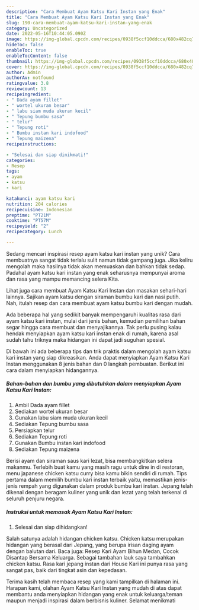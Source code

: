 ```yaml
---
description: "Cara Membuat Ayam Katsu Kari Instan yang Enak"
title: "Cara Membuat Ayam Katsu Kari Instan yang Enak"
slug: 190-cara-membuat-ayam-katsu-kari-instan-yang-enak
category: Uncategorized
date: 2022-05-16T10:44:05.090Z
image: https://img-global.cpcdn.com/recipes/0938f5ccf10ddcca/680x482cq70/ayam-katsu-kari-instan-foto-resep-utama.jpg
hideToc: false
enableToc: true
enableTocContent: false
thumbnail: https://img-global.cpcdn.com/recipes/0938f5ccf10ddcca/680x482cq70/ayam-katsu-kari-instan-foto-resep-utama.jpg
cover: https://img-global.cpcdn.com/recipes/0938f5ccf10ddcca/680x482cq70/ayam-katsu-kari-instan-foto-resep-utama.jpg
author: Admin
authorAv: notfound
ratingvalue: 3.8
reviewcount: 13
recipeingredient:
- " Dada ayam fillet"
- " wortel ukuran besar"
- " labu siam muda ukuran kecil"
- " Tepung bumbu sasa"
- " telur"
- " Tepung roti"
- " Bumbu instan kari indofood"
- " Tepung maizena"
recipeinstructions:

- "Selesai dan siap dinikmati!"
categories:
- Resep
tags:
- ayam
- katsu
- kari

katakunci: ayam katsu kari 
nutrition: 204 calories
recipecuisine: Indonesian
preptime: "PT21M"
cooktime: "PT57M"
recipeyield: "2"
recipecategory: Lunch

---
```





Sedang mencari inspirasi resep ayam katsu kari instan yang unik? Cara membuatnya sangat tidak terlalu sulit namun tidak gampang juga. Jika keliru mengolah maka hasilnya tidak akan memuaskan dan bahkan tidak sedap. Padahal ayam katsu kari instan yang enak seharusnya mempunyai aroma dan rasa yang mampu memancing selera Kita.





Lihat juga cara membuat Ayam Katsu Kari Instan dan masakan sehari-hari lainnya. Sajikan ayam katsu dengan siraman bumbu kari dan nasi putih. Nah, itulah resep dan cara membuat ayam katsu bumbu kari dengan mudah.

Ada beberapa hal yang sedikit banyak mempengaruhi kualitas rasa dari ayam katsu kari instan, mulai dari jenis bahan, kemudian pemilihan bahan segar hingga cara membuat dan menyajikannya. Tak perlu pusing kalau hendak menyiapkan ayam katsu kari instan enak di rumah, karena asal sudah tahu triknya maka hidangan ini dapat jadi suguhan spesial.






Di bawah ini ada beberapa tips dan trik praktis dalam mengolah ayam katsu kari instan yang siap dikreasikan. Anda dapat menyiapkan Ayam Katsu Kari Instan menggunakan 8 jenis bahan dan 0 langkah pembuatan. Berikut ini cara dalam menyiapkan hidangannya.

<!--inarticleads1-->

##### Bahan-bahan dan bumbu yang dibutuhkan dalam menyiapkan Ayam Katsu Kari Instan:

1. Ambil  Dada ayam fillet
1. Sediakan  wortel ukuran besar
1. Gunakan  labu siam muda ukuran kecil
1. Sediakan  Tepung bumbu sasa
1. Persiapkan  telur
1. Sediakan  Tepung roti
1. Gunakan  Bumbu instan kari indofood
1. Sediakan  Tepung maizena


Berisi ayam dan siraman saus kari lezat, bisa membangkitkan selera makanmu. Terlebih buat kamu yang masih ragu untuk dine in di restoran, menu japanese chicken katsu curry bisa kamu bikin sendiri di rumah. Tips pertama dalam memilih bumbu kari instan terbaik yaitu, memastikan jenis-jenis rempah yang digunakan dalam produk bumbu kari instan. Jepang telah dikenal dengan beragam kuliner yang unik dan lezat yang telah terkenal di seluruh penjuru negara. 

<!--inarticleads2-->

##### Instruksi untuk memasak Ayam Katsu Kari Instan:


1. Selesai dan siap dihidangkan!

Salah satunya adalah hidangan chicken katsu. Chicken katsu merupakan hidangan yang berasal dari Jepang, yang berupa irisan daging ayam dengan balutan dari. Baca juga: Resep Kari Ayam Bihun Medan, Cocok Disantap Bersama Keluarga. Sebagai tambahan lauk saya tambahkan chicken katsu. Rasa kari jepang instan dari House Kari ini punya rasa yang sangat pas, baik dari tingkat asin dan kepedasan. 

Terima kasih telah membaca resep yang kami tampilkan di halaman ini. Harapan kami, olahan Ayam Katsu Kari Instan yang mudah di atas dapat membantu anda menyiapkan hidangan yang enak untuk keluarga/teman maupun menjadi inspirasi dalam berbisnis kuliner. Selamat menikmati
